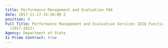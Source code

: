 ```yaml
---
title: Performance Management and Evaluation FA6
date: 2017-11-17 15:50:00 Z
position: 9
Full Title: Performance Management and Evaluation Services IDIQ Functional Area 6
  (2017-2022)
Agency: Department of State
Is Prime Contract: true
---
```


